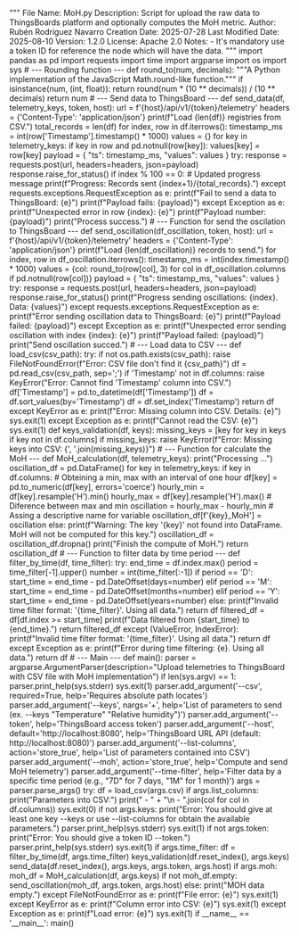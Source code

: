 """ File Name: MoH.py Description: Script for upload the raw data to ThingsBoards platform and optionally computes the MoH metric. Author: Rubén Rodríguez Navarro Creation Date: 2025-07-28 Last Modified Date: 2025-08-10 Version: 1.2.0 License: Apache 2.0 Notes: - It's mandatory use a token ID for reference the node which will have the data. """ import pandas as pd import requests import time import argparse import os import sys # --- Rounding function --- def round\_to(num, decimals): """A Python implementation of the JavaScript Math.round-like function.""" if isinstance(num, (int, float)): return round(num \* (10 \*\* decimals)) / (10 \*\* decimals) return num # --- Send data to ThingsBoard --- def send\_data(df, telemetry\_keys, token, host): url = f'{host}/api/v1/{token}/telemetry' headers = {'Content-Type': 'application/json'} print(f"Load {len(df)} registries from CSV.") total\_records = len(df) for index, row in df.iterrows(): timestamp\_ms = int(row\['Timestamp'\].timestamp() \* 1000) values = {} for key in telemetry\_keys: if key in row and pd.notnull(row\[key\]): values\[key\] = row\[key\] payload = { "ts": timestamp\_ms, "values": values } try: response = requests.post(url, headers=headers, json=payload) response.raise\_for\_status() if index % 100 == 0: # Updated progress message print(f"Progress: Records sent {index+1}/{total\_records}.") except requests.exceptions.RequestException as e: print(f"Fail to send a data to ThingsBoard: {e}") print(f"Payload fails: {payload}") except Exception as e: print(f"Unexpected error in row {index}: {e}") print(f"Payload number: {payload}") print("Process success.") # --- Function for send the oscilation to ThingsBoard --- def send\_oscillation(df\_oscillation, token, host): url = f'{host}/api/v1/{token}/telemetry' headers = {'Content-Type': 'application/json'} print(f"Load {len(df\_oscillation)} records to send.") for index, row in df\_oscillation.iterrows(): timestamp\_ms = int(index.timestamp() \* 1000) values = {col: round\_to(row\[col\], 3) for col in df\_oscillation.columns if pd.notnull(row\[col\])} payload = { "ts": timestamp\_ms, "values": values } try: response = requests.post(url, headers=headers, json=payload) response.raise\_for\_status() print(f"Progress sending oscillations: {index}. Data: {values}") except requests.exceptions.RequestException as e: print(f"Error sending oscillation data to ThingsBoard: {e}") print(f"Payload failed: {payload}") except Exception as e: print(f"Unexpected error sending oscillation with index {index}: {e}") print(f"Payload failed: {payload}") print("Send oscillation succed.") # --- Load data to CSV --- def load\_csv(csv\_path): try: if not os.path.exists(csv\_path): raise FileNotFoundError(f"Error: CSV file don't find it {csv\_path}") df = pd.read\_csv(csv\_path, sep=';') if 'Timestamp' not in df.columns: raise KeyError("Error: Cannot find 'Timestamp' column into CSV.") df\['Timestamp'\] = pd.to\_datetime(df\['Timestamp'\]) df = df.sort\_values(by='Timestamp') df = df.set\_index('Timestamp') return df except KeyError as e: print(f"Error: Missing column into CSV. Details: {e}") sys.exit(1) except Exception as e: print(f"Cannot read the CSV: {e}") sys.exit(1) def keys\_validation(df, keys): missing\_keys = \[key for key in keys if key not in df.columns\] if missing\_keys: raise KeyError(f"Error: Missing keys into CSV: {', '.join(missing\_keys)}") # --- Function for calculate the MoH --- def MoH\_calculation(df, telemetry\_keys): print("Processing ...") oscillation\_df = pd.DataFrame() for key in telemetry\_keys: if key in df.columns: # Obteining a min, max with an interval of one hour df\[key\] = pd.to\_numeric(df\[key\], errors='coerce') hourly\_min = df\[key\].resample('H').min() hourly\_max = df\[key\].resample('H').max() # Diference between max and min oscillation = hourly\_max - hourly\_min # Assing a descriptive name for variable oscillation\_df\[f'{key}\_MoH'\] = oscillation else: print(f"Warning: The key '{key}' not found into DataFrame. MoH will not be computed for this key.") oscillation\_df = oscillation\_df.dropna() print("Finish the compute of MoH.") return oscillation\_df # --- Function to filter data by time period --- def filter\_by\_time(df, time\_filter): try: end\_time = df.index.max() period = time\_filter\[-1\].upper() number = int(time\_filter\[:-1\]) if period == 'D': start\_time = end\_time - pd.DateOffset(days=number) elif period == 'M': start\_time = end\_time - pd.DateOffset(months=number) elif period == 'Y': start\_time = end\_time - pd.DateOffset(years=number) else: print(f"Invalid time filter format: '{time\_filter}'. Using all data.") return df filtered\_df = df\[df.index >= start\_time\] print(f"Data filtered from {start\_time} to {end\_time}.") return filtered\_df except (ValueError, IndexError): print(f"Invalid time filter format: '{time\_filter}'. Using all data.") return df except Exception as e: print(f"Error during time filtering: {e}. Using all data.") return df # --- Main --- def main(): parser = argparse.ArgumentParser(description="Upload telemetries to ThingsBoard with CSV file with MoH implementation") if len(sys.argv) == 1: parser.print\_help(sys.stderr) sys.exit(1) parser.add\_argument('--csv', required=True, help='Requires absolute path locates') parser.add\_argument('--keys', nargs='+', help='List of parameters to send (ex. --keys "Temperature" "Relative humidity")') parser.add\_argument('--token', help='ThingsBoard access token') parser.add\_argument('--host', default='http://localhost:8080', help='ThingsBoard URL API (default: http://localhost:8080)') parser.add\_argument('--list-columns', action='store\_true', help='List of parameters contained into CSV') parser.add\_argument('--moh', action='store\_true', help='Compute and send MoH telemetry') parser.add\_argument('--time-filter', help='Filter data by a specific time period (e.g., "7D" for 7 days, "1M" for 1 month)') args = parser.parse\_args() try: df = load\_csv(args.csv) if args.list\_columns: print("Parameters into CSV:") print(" - " + "\\n - ".join(col for col in df.columns)) sys.exit(0) if not args.keys: print("Error: You should give at least one key --keys or use --list-columns for obtain the available parameters.") parser.print\_help(sys.stderr) sys.exit(1) if not args.token: print("Error: You should give a token ID --token.") parser.print\_help(sys.stderr) sys.exit(1) if args.time\_filter: df = filter\_by\_time(df, args.time\_filter) keys\_validation(df.reset\_index(), args.keys) send\_data(df.reset\_index(), args.keys, args.token, args.host) if args.moh: moh\_df = MoH\_calculation(df, args.keys) if not moh\_df.empty: send\_oscillation(moh\_df, args.token, args.host) else: print("MOH data empty.") except FileNotFoundError as e: print(f"File error: {e}") sys.exit(1) except KeyError as e: print(f"Column error into CSV: {e}") sys.exit(1) except Exception as e: print(f"Load error: {e}") sys.exit(1) if \_\_name\_\_ == '\_\_main\_\_': main()